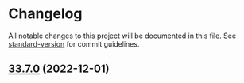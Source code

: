 # Changelog

All notable changes to this project will be documented in this file. See [standard-version](https://github.com/conventional-changelog/standard-version) for commit guidelines.

## [33.7.0](https://github.com/material-theme/vsc-material-theme/compare/v33.6.0...v33.7.0) (2022-12-01)
